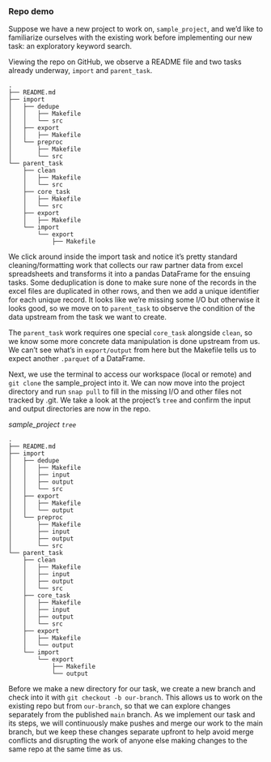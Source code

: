 ### Repo demo

Suppose we have a new project to work on, `sample_project`, and we’d like to familiarize ourselves with the existing work before implementing our new task: an exploratory keyword search.

Viewing the repo on GitHub, we observe a README file and two tasks already underway, `import` and `parent_task`.

```
.
├── README.md
├── import
│   ├── dedupe
│   │   ├── Makefile
│   │   └── src
│   ├── export
│   │   ├── Makefile
│   └── preproc
│       ├── Makefile
│       └── src
└── parent_task
    ├── clean
    │   ├── Makefile
    │   └── src
    ├── core_task
    │   ├── Makefile
    │   └── src
    ├── export
    │   ├── Makefile
    └── import
        └── export
            ├── Makefile
```

We click around inside the import task and notice it’s pretty standard cleaning/formatting work that collects our raw partner data from excel spreadsheets and transforms it into a pandas DataFrame for the ensuing tasks. Some deduplication is done to make sure none of the records in the excel files are duplicated in other rows, and then we add a unique identifier for each unique record. It looks like we’re missing some I/O but otherwise it looks good, so we move on to `parent_task` to observe the condition of the data upstream from the task we want to create.

The `parent_task` work requires one special `core_task` alongside `clean`, so we know some more concrete data manipulation is done upstream from us. We can’t see what’s in `export/output` from here but the Makefile tells us to expect another `.parquet` of a DataFrame.

Next, we use the terminal to access our workspace (local or remote) and `git clone` the sample_project into it. We can now move into the project directory and run `snap pull` to fill in the missing I/O and other files not tracked by .git. We take a look at the project’s `tree` and confirm the input and output directories are now in the repo.

*sample_project `tree`*

```
.
├── README.md
├── import
│   ├── dedupe
│   │   ├── Makefile
│   │   ├── input
│   │   ├── output
│   │   └── src
│   ├── export
│   │   ├── Makefile
│   │   └── output
│   └── preproc
│       ├── Makefile
│       ├── input
│       ├── output
│       └── src
└── parent_task
    ├── clean
    │   ├── Makefile
    │   ├── input
    │   ├── output
    │   └── src
    ├── core_task
    │   ├── Makefile
    │   ├── input
    │   ├── output
    │   └── src
    ├── export
    │   ├── Makefile
    │   └── output
    └── import
        └── export
            ├── Makefile
            └── output
```

Before we make a new directory for our task, we create a new branch and check into it with `git checkout -b our-branch`. This allows us to work on the existing repo but from `our-branch`, so that we can explore changes separately from the published `main` branch. As we implement our task and its steps, we will continuously make pushes and merge our work to the main branch, but we keep these changes separate upfront to help avoid merge conflicts and disrupting the work of anyone else making changes to the same repo at the same time as us.
